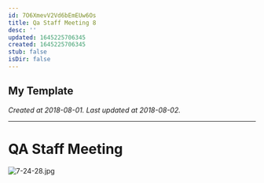 ```yaml
---
id: 7O6XmevV2Vd6bEmEUw6Os
title: Qa Staff Meeting 8
desc: ''
updated: 1645225706345
created: 1645225706345
stub: false
isDir: false
---
```

My Template
---

_Created at 2018-08-01._
_Last updated at 2018-08-02._




---

# QA Staff Meeting


![7-24-28.jpg](/assets/7-24-28.jpg)

